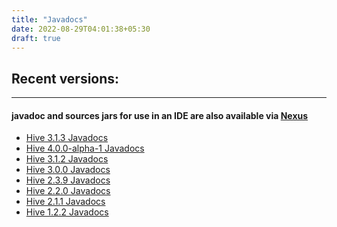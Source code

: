 ```yaml
---
title: "Javadocs"
date: 2022-08-29T04:01:38+05:30
draft: true
---
```


<!---
  Licensed to the Apache Software Foundation (ASF) under one
  or more contributor license agreements.  See the NOTICE file
  distributed with this work for additional information
  regarding copyright ownership.  The ASF licenses this file
  to you under the Apache License, Version 2.0 (the
  "License"); you may not use this file except in compliance
  with the License.  You may obtain a copy of the License at

  http://www.apache.org/licenses/LICENSE-2.0

  Unless required by applicable law or agreed to in writing,
  software distributed under the License is distributed on an
  "AS IS" BASIS, WITHOUT WARRANTIES OR CONDITIONS OF ANY
  KIND, either express or implied.  See the License for the
  specific language governing permissions and limitations
  under the License. -->

## Recent versions:
---
#### javadoc and sources jars for use in an IDE are also available via [Nexus](https://repository.apache.org/index.html#nexus-search;gav~org.apache.hive~~~~)

* [Hive 3.1.3 Javadocs](https://svn.apache.org/repos/infra/websites/production/hive/content/javadocs/r3.1.3/api/index.html)
* [Hive 4.0.0-alpha-1 Javadocs](https://svn.apache.org/repos/infra/websites/production/hive/content/javadocs/r4.0.0-alpha-1/api/index.html)
* [Hive 3.1.2 Javadocs](https://svn.apache.org/repos/infra/websites/production/hive/content/javadocs/r3.1.2/api/index.html)
* [Hive 3.0.0 Javadocs](https://svn.apache.org/repos/infra/websites/production/hive/content/javadocs/r3.0.0/api/index.html)
* [Hive 2.3.9 Javadocs](https://svn.apache.org/repos/infra/websites/production/hive/content/javadocs/r2.3.9/api/index.html)
* [Hive 2.2.0 Javadocs](https://svn.apache.org/repos/infra/websites/production/hive/content/javadocs/r2.2.0/api/index.html)
* [Hive 2.1.1 Javadocs](https://svn.apache.org/repos/infra/websites/production/hive/content/javadocs/r2.1.1/api/index.html)
* [Hive 1.2.2 Javadocs](https://svn.apache.org/repos/infra/websites/production/hive/content/javadocs/r1.2.2/api/index.html)

